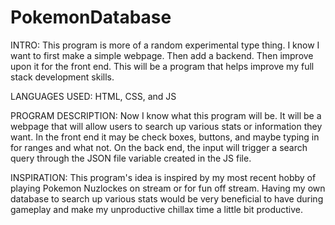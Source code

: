 
# PokemonDatabase
INTRO:
This program is more of a random experimental type thing. I know I want to first make a simple webpage. Then add a backend. Then improve upon it for the front end. This will be a program that helps improve my full stack development skills. 

LANGUAGES USED:
HTML, CSS, and JS

PROGRAM DESCRIPTION:
Now I know what this program will be. It will be a webpage that will allow users to search up various stats or information they want. In the front end it may be check boxes, buttons, and maybe typing in for ranges and what not. On the back end, the input will trigger a search query through the JSON file variable created in the JS file.

INSPIRATION:
This program's idea is inspired by my most recent hobby of playing Pokemon Nuzlockes on stream or for fun off stream. Having my own database to search up various stats would be very beneficial to have during gameplay and make my unproductive chillax time a little bit productive. 
